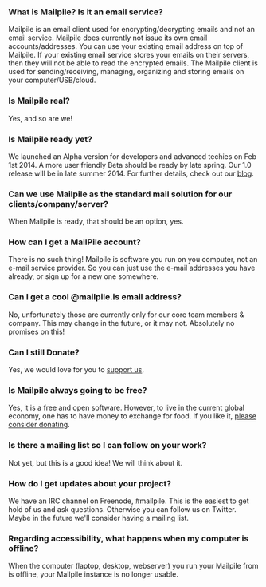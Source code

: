 ### What is Mailpile? Is it an email service?

Mailpile is an email client used for encrypting/decrypting emails and not an email service. Mailpile does currently not issue its own email accounts/addresses. You can use your existing email address on top of Mailpile. If your existing email service stores your emails on  their servers, then they will not be able to read the encrypted emails. The Mailpile client is used for sending/receiving, managing, organizing and storing emails on your computer/USB/cloud. 

### Is Mailpile real?

Yes, and so are we!

### Is Mailpile ready yet?

We launched an Alpha version for developers and advanced techies on Feb 1st 2014. A more user friendly Beta should be ready by late spring. Our 1.0 release will be in late summer 2014. For further details, check out our [blog](https://mailpile.is/blog/).

### Can we use Mailpile as the standard mail solution for our clients/company/server?

When Mailpile is ready, that should be an option, yes.

### How can I get a MailPile account?

There is no such thing! Mailpile is software you run on you computer, not an e-mail service provider. So you can just use the e-mail addresses you have already, or sign up for a new one somewhere.

### Can I get a cool @mailpile.is email address?

No, unfortunately those are currently only for our core team members & company. This may change in the future, or it may not. Absolutely no promises on this!

### Can I still Donate?

Yes, we would love for you to [support us](https://mailpile.is/donate/).

### Is Mailpile always going to be free?

Yes, it is a free and open software. However, to live in the current global economy, one has to have money to exchange for food. If you like it, [please consider donating](https://mailpile.is/donate/).

### Is there a mailing list so I can follow on your work?

Not yet, but this is a good idea! We will think about it.

### How do I get updates about your project?

We have an IRC channel on Freenode, #mailpile. This is the easiest to get hold of us and ask questions. Otherwise you can follow us on Twitter. Maybe in the future we'll consider having a mailing list. 

### Regarding accessibility, what happens when my computer is offline?

When the computer (laptop, desktop, webserver) you run your Mailpile from is offline, your Mailpile instance is no longer usable.